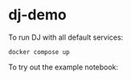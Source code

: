 # dj-demo

To run DJ with all default services:

```shell
docker compose up
```

To try out the example notebook:
